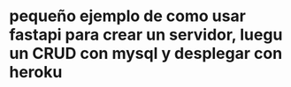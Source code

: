 # pequeño ejemplo de como usar fastapi para crear un servidor, luegu un CRUD con mysql y desplegar con heroku

